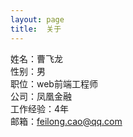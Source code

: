 ```yaml
---
layout: page
title:  关于
---
```


姓名：曹飞龙 <br>
性别：男<br>
职位：web前端工程师<br>
公司：凤凰金融<br>
工作经验：4年<br>
邮箱：feilong.cao@qq.com